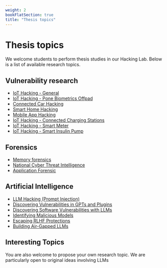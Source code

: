 ```yaml
---
weight: 2
bookFlatSection: true
title: "Thesis topics"
---
```


# Thesis topics

We welcome students to perform thesis studies in our Hacking Lab. 
Below is a list of available research topics. 

## Vulnerability research

- [IoT Hacking - General](open/24-00-hacking-iot)  
- [IoT Hacking - Pone Biometrics Offpad](open/24-02-hacking-pone-biometrics-offpad)  
- [Connected Car Hacking](open/24-03-hacking-connected-cars)
- [Smart Home Hacking](open/24-07-hacking-smart-home)
- [Mobile App Hacking](open/24-06-hacking-applications)
- [IoT Hacking - Connected Charging Stations](open/24-13-hacking-connected-charging-stations)
- [IoT Hacking - Smart Meter](open/24-14-hacking-smart-meters)
- [IoT Hacking - Smart Insulin Pump](open/24-15-hacking-smart-insulin-pump)

## Forensics

- [Memory forensics](open/24-01-memory-forensics)
- [National Cyber Threat Intelligence](open/24-04-cyber-threat-intelligence)
- [Application Forensic](open/24-05-application-forensics)

## Artificial Intelligence

- [LLM Hacking (Prompt Injection)](open/24-08-llm-prompt-injection)
- [Discovering Vulnerabilities in GPTs and Plugins](open/24-09-llm-hacking-gpts)
- [Discovering Software Vulnerabilities with LLMs](open/24-16-llm-hacking-software)
- [Identifying Malicious Models](open/24-10-llm-malicious-models)
- [Escaping RLHF Protections](open/24-11-llm-escaping-rlhf-protection)
- [Building Air-Gapped LLMs](open/24-12-llm-air-gap)

## Interesting Topics

You are also welcome to propose your own research topic. We are particularly open to original ideas involving LLMs

